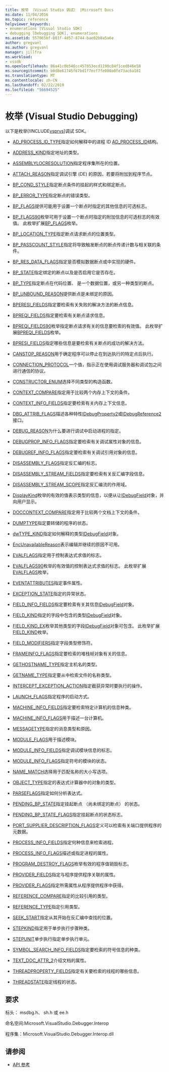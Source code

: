```yaml
---
title: 枚举 （Visual Studio 调试） |Microsoft Docs
ms.date: 11/04/2016
ms.topic: reference
helpviewer_keywords:
- enumerations [Visual Studio SDK]
- debugging [Debugging SDK], enumerations
ms.assetid: 557065bf-081f-4d57-8744-bae02b8a5a6e
author: gregvanl
ms.author: gregvanl
manager: jillfra
ms.workload:
- vssdk
ms.openlocfilehash: 86a41c0b548cc457853ecd1190c84f1ced846e58
ms.sourcegitcommit: b0d8e61745f67bd1f7ecf7fe080a0fe73ac6a181
ms.translationtype: MT
ms.contentlocale: zh-CN
ms.lasthandoff: 02/22/2019
ms.locfileid: "56694525"
---
```

# <a name="enumerations-visual-studio-debugging"></a>枚举 (Visual Studio Debugging)
以下是枚举[!INCLUDE[vsprvs](../../../code-quality/includes/vsprvs_md.md)]调试 SDK。

- [AD_PROCESS_ID_TYPE](../../../extensibility/debugger/reference/ad-process-id-type.md)指定如何解释中的进程 ID [AD_PROCESS_ID](../../../extensibility/debugger/reference/ad-process-id.md)结构。

- [ADDRESS_KIND](../../../extensibility/debugger/reference/address-kind.md)指定地址的类型。

- [ASSEMBLYLOCRESOLUTION](../../../extensibility/debugger/reference/assemblylocresolution.md)指定程序集所在的位置。

- [ATTACH_REASON](../../../extensibility/debugger/reference/attach-reason.md)指定调试引擎 (DE) 的原因，若要将附加到程序节点。

- [BP_COND_STYLE](../../../extensibility/debugger/reference/bp-cond-style.md)指定断点条件的挂起的样式和绑定断点。

- [BP_ERROR_TYPE](../../../extensibility/debugger/reference/bp-error-type.md)指定断点的错误类型。

- [BP_FLAGS](../../../extensibility/debugger/reference/bp-flags.md)提供可能用于设置一个断点时指定的其他信息的可选标志。

- [BP_FLAGS90](../../../extensibility/debugger/reference/bp-flags90.md)枚举可用于设置一个断点时指定的附加信息的可选标志的有效值。 此枚举扩展[BP_FLAGS](../../../extensibility/debugger/reference/bp-flags.md)枚举。

- [BP_LOCATION_TYPE](../../../extensibility/debugger/reference/bp-location-type.md)指定断点请求断点的位置类型。

- [BP_PASSCOUNT_STYLE](../../../extensibility/debugger/reference/bp-passcount-style.md)指定将导致触发断点的断点传递计数与相关联的条件。

- [BP_RES_DATA_FLAGS](../../../extensibility/debugger/reference/bp-res-data-flags.md)指定是否模拟数据断点或中实现的硬件。

- [BP_STATE](../../../extensibility/debugger/reference/bp-state.md)指定绑定的断点以及是否启用它是否存在。

- [BP_TYPE](../../../extensibility/debugger/reference/bp-type.md)指定断点在代码位置、 是一个数据位置，或另一种类型的断点。

- [BP_UNBOUND_REASON](../../../extensibility/debugger/reference/bp-unbound-reason.md)提供断点是未绑定的原因。

- [BPERESI_FIELDS](../../../extensibility/debugger/reference/bperesi-fields.md)指定要检索有关失败的解决方法的断点信息。

- [BPREQI_FIELDS](../../../extensibility/debugger/reference/bpreqi-fields.md)指定要检索有关断点请求信息。

- [BPREQI_FIELDS90](../../../extensibility/debugger/reference/bpreqi-fields90.md)枚举指定断点请求有关的信息要检索的有效值。 此枚举扩展[BPREQI_FIELDS](../../../extensibility/debugger/reference/bpreqi-fields.md)枚举。

- [BPRESI_FIELDS](../../../extensibility/debugger/reference/bpresi-fields.md)指定哪些信息是要检索有关断点的成功的解决方法。

- [CANSTOP_REASON](../../../extensibility/debugger/reference/canstop-reason.md)用于确定程序可以停止在到达执行的特定点后执行。

- [CONNECTION_PROTOCOL](../../../extensibility/debugger/reference/connection-protocol.md)一个值，指示正在使用调试服务器和调试包之间进行通信的协议。

- [CONSTRUCTOR_ENUM](../../../extensibility/debugger/reference/constructor-enum.md)选择不同类型的构造函数。

- [CONTEXT_COMPARE](../../../extensibility/debugger/reference/context-compare.md)指定用于比较两个内存上下文的条件。

- [CONTEXT_INFO_FIELDS](../../../extensibility/debugger/reference/context-info-fields.md)指定要检索有关内存上下文信息。

- [DBG_ATTRIB_FLAGS](../../../extensibility/debugger/reference/dbg-attrib-flags.md)描述各种特性[IDebugProperty2](../../../extensibility/debugger/reference/idebugproperty2.md)或[IDebugReference2](../../../extensibility/debugger/reference/idebugreference2.md)接口。

- [DEBUG_REASON](../../../extensibility/debugger/reference/debug-reason.md)为什么要进行调试中启动进程的指定。

- [DEBUGPROP_INFO_FLAGS](../../../extensibility/debugger/reference/debugprop-info-flags.md)指定要检索有关调试属性对象的信息。

- [DEBUGREF_INFO_FLAGS](../../../extensibility/debugger/reference/debugref-info-flags.md)指定要检索有关调试引用对象的信息。

- [DISASSEMBLY_FLAGS](../../../extensibility/debugger/reference/disassembly-flags.md)指定反汇编的标志。

- [DISASSEMBLY_STREAM_FIELDS](../../../extensibility/debugger/reference/disassembly-stream-fields.md)指定要检索有关反汇编字段信息。

- [DISASSEMBLY_STREAM_SCOPE](../../../extensibility/debugger/reference/disassembly-stream-scope.md)指定反汇编流的作用域。

- [DisplayKind](../../../extensibility/debugger/reference/displaykind.md)枚举的有效的值表示类型的信息，以便从让[IDebugField](../../../extensibility/debugger/reference/idebugfield.md)对象，并向用户显示。

- [DOCCONTEXT_COMPARE](../../../extensibility/debugger/reference/doccontext-compare.md)指定用于比较两个文档上下文的条件。

- [DUMPTYPE](../../../extensibility/debugger/reference/dumptype.md)指定要转储的程序的状态。

- [dwTYPE_KIND](../../../extensibility/debugger/reference/dwtype-kind.md)指定如何解释的类型[IDebugField](../../../extensibility/debugger/reference/idebugfield.md)对象。

- [EncUnavailableReason](../../../extensibility/debugger/reference/encunavailablereason.md)表示编辑并继续的原因不可用。

- [EVALFLAGS](../../../extensibility/debugger/reference/evalflags.md)指定用于控制表达式求值的标志。

- [EVALFLAGS90](../../../extensibility/debugger/reference/evalflags90.md)枚举的有效值的控制表达式求值的标志。 此枚举扩展[EVALFLAGS](../../../extensibility/debugger/reference/evalflags.md)枚举。

- [EVENTATTRIBUTES](../../../extensibility/debugger/reference/eventattributes.md)指定事件属性。

- [EXCEPTION_STATE](../../../extensibility/debugger/reference/exception-state.md)指定的异常状态。

- [FIELD_INFO_FIELDS](../../../extensibility/debugger/reference/field-info-fields.md)指定要检索有关其信息[IDebugField](../../../extensibility/debugger/reference/idebugfield.md)对象。

- [FIELD_KIND](../../../extensibility/debugger/reference/field-kind.md)指定的字段中包含的类型[IDebugField](../../../extensibility/debugger/reference/idebugfield.md)对象。

- [FIELD_KIND_EX](../../../extensibility/debugger/reference/field-kind-ex.md)枚举其他类型的字段[IDebugField](../../../extensibility/debugger/reference/idebugfield.md)对象可包含。 此枚举扩展[FIELD_KIND](../../../extensibility/debugger/reference/field-kind.md)枚举。

- [FIELD_MODIFIERS](../../../extensibility/debugger/reference/field-modifiers.md)指定字段类型修饰符。

- [FRAMEINFO_FLAGS](../../../extensibility/debugger/reference/frameinfo-flags.md)指定要检索的堆栈帧对象有关的信息。

- [GETHOSTNAME_TYPE](../../../extensibility/debugger/reference/gethostname-type.md)指定主机名的类型。

- [GETNAME_TYPE](../../../extensibility/debugger/reference/getname-type.md)指定要从中检索文件的名称类型。

- [INTERCEPT_EXCEPTION_ACTION](../../../extensibility/debugger/reference/intercept-exception-action.md)指定截获异常时要执行的操作。

- [LAUNCH_FLAGS](../../../extensibility/debugger/reference/launch-flags.md)指定程序的启动方式。

- [MACHINE_INFO_FIELDS](../../../extensibility/debugger/reference/machine-info-fields.md)指定要检索特定计算机的信息种类。

- [MACHINE_INFO_FLAGS](../../../extensibility/debugger/reference/machine-info-flags.md)用于描述一台计算机。

- [MESSAGETYPE](../../../extensibility/debugger/reference/messagetype.md)指定的消息类型和原因。

- [MODULE_FLAGS](../../../extensibility/debugger/reference/module-flags.md)用于描述模块。

- [MODULE_INFO_FIELDS](../../../extensibility/debugger/reference/module-info-fields.md)指定调试模块信息的标志。

- [MODULE_INFO_FLAGS](../../../extensibility/debugger/reference/module-info-flags.md)指定符号的模块的状态。

- [NAME_MATCH](../../../extensibility/debugger/reference/name-match.md)选择用于匹配名称的大小写选项。

- [OBJECT_TYPE](../../../extensibility/debugger/reference/object-type.md)指定的表达式计算器中的对象的类型。

- [PARSEFLAGS](../../../extensibility/debugger/reference/parseflags.md)指定如何分析表达式。

- [PENDING_BP_STATE](../../../extensibility/debugger/reference/pending-bp-state.md)指定挂起断点 （尚未绑定的断点） 的状态。

- [PENDING_BP_STATE_FLAGS](../../../extensibility/debugger/reference/pending-bp-state-flags.md)指定挂起断点的状态标志。

- [PORT_SUPPLIER_DESCRIPTION_FLAGS](../../../extensibility/debugger/reference/port-supplier-description-flags.md)定义可以检索有关端口提供程序的元数据。

- [PROCESS_INFO_FIELDS](../../../extensibility/debugger/reference/process-info-fields.md)指定何种信息来检索进程。

- [PROCESS_INFO_FLAGS](../../../extensibility/debugger/reference/process-info-flags.md)描述或指定进程的属性。

- [PROGRAM_DESTROY_FLAGS](../../../extensibility/debugger/reference/program-destroy-flags.md)枚举有效的程序值销毁标志。

- [PROVIDER_FIELDS](../../../extensibility/debugger/reference/provider-fields.md)指定与程序提供程序关联的属性。

- [PROVIDER_FLAGS](../../../extensibility/debugger/reference/provider-flags.md)指定所需属性从程序提供程序中获得。

- [REFERENCE_COMPARE](../../../extensibility/debugger/reference/reference-compare.md)指定的比较引用的类型。

- [REFERENCE_TYPE](../../../extensibility/debugger/reference/reference-type.md)指定引用类型。

- [SEEK_START](../../../extensibility/debugger/reference/seek-start.md)指定从其开始在反汇编中查找的位置。

- [STEPKIND](../../../extensibility/debugger/reference/stepkind.md)指定用于单步执行步骤种类。

- [STEPUNIT](../../../extensibility/debugger/reference/stepunit.md)单步执行指定单步执行单元。

- [SYMBOL_SEARCH_INFO_FIELDS](../../../extensibility/debugger/reference/symbol-search-info-fields.md)指定要检索的符号信息的种类。

- [TEXT_DOC_ATTR_2](../../../extensibility/debugger/reference/text-doc-attr-2.md)介绍文档的属性。

- [THREADPROPERTY_FIELDS](../../../extensibility/debugger/reference/threadproperty-fields.md)指定有关要检索的线程的哪些信息。

- [THREADSTATE](../../../extensibility/debugger/reference/threadstate.md)指定线程的状态。

## <a name="requirements"></a>要求
 标头： msdbg.h、 sh.h 或 ee.h

 命名空间:Microsoft.VisualStudio.Debugger.Interop

 程序集：Microsoft.VisualStudio.Debugger.Interop.dll

## <a name="see-also"></a>请参阅
- [API 参考](../../../extensibility/debugger/reference/api-reference-visual-studio-debugging.md)